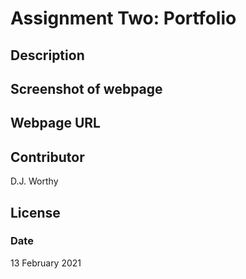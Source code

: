 # Assignment Two:  Portfolio

## Description


## Screenshot of webpage


## Webpage URL


## Contributor
D.J. Worthy


## License

### Date
13 February 2021